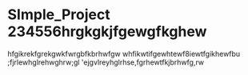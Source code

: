 # SImple_Project 234556hrgkgkjfgewgfkghew
hfgikrekfgrekgwkfwrgbfkbrhwfgw
whfikwtifgewhtewf8iewtfgikhewfbu
;fjrlewhglrehwghrw;gl
'ejgvlreyhglrhse,fgrhewtfkjbrhwfg,rw
